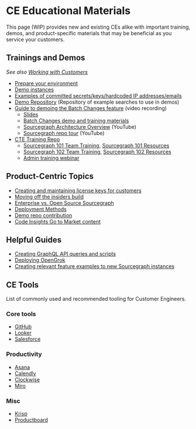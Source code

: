 # CE Educational Materials

This page (WIP) provides new and existing CEs alike with important training, demos, and product-specific materials that may be beneficial as you service your customers.

## Trainings and Demos

_See also [Working with Customers](../team-culture/working-with-customers.md)_

- [Prepare your environment](https://docs.google.com/document/d/1VEeGyegnhFUm3FTJVkDu_n0Auw-maQY8jQHEShRSc8Q/edit)
- [Demo instances](../tools/demo_instances.md)
- [Examples of committed secrets/keys/hardcoded IP addresses/emails](https://github.com/sourcegraph-testing/ce-code-smells/)
- [Demo Repository](https://docs.google.com/document/d/1BVq3GPMVZih9NKa4UyVAQcsyThi4ye6m4CCQuwZAb80/edit?usp=sharing) (Repository of example searches to use in demos)
- [Guide to demoing the Batch Changes feature](https://drive.google.com/drive/folders/18Sa_NpsVRvVV8MIvuXyoDEinpEf8fbGn) (video recording)
  - [Slides](https://docs.google.com/presentation/d/1niZBMhHKWJT1-n_ExSbYIRD51vcubrWwQm-Tc5EZo8s/edit#slide=id.g7d2aea8729_0_0)
  - [Batch Changes demo and training materials](https://docs.google.com/document/d/1xQxhdGaudydOn5nBGIG91F6Z4VR4NwBfuKFvgbmCjJo/edit?usp=drive_web&ouid=107037782400977645523)
  - [Sourcegraph Architecture Overview](https://www.youtube.com/watch?v=LiBtt1IeqFY) (YouTube)
  - [Sourcegraph repo tour](https://www.youtube.com/watch?v=3OewJAaX4KI) (YouTube)
- [CTE Training Repo](https://github.com/sourcegraph/customer-training/tree/main/trainings)
  - [Sourcegraph 101 Team Training](https://drive.google.com/file/d/1emSuz6Q871OC2YOadcfkrUXfuopn6JCB/view?usp=sharing), [Sourcegraph 101 Resources](https://github.com/sourcegraph/customer-training/tree/main/trainings/sourcegraph-101)
  - [Sourcegraph 102 Team Training](https://drive.google.com/file/d/1813s6MTmFqtWJ5IYVc6ivkX3mKlY6X7T/view?usp=sharing), [Sourcegraph 102 Resources](https://github.com/sourcegraph/customer-training/tree/main/trainings/sourcegraph-102)
  - [Admin training webinar](https://github.com/sourcegraph/customer-training/tree/main/trainings/admin-webinar)

## Product-Centric Topics

- [Creating and maintaining license keys for customers](../process/license_keys.md)
- [Moving off the insiders build](../process/leaving-insiders-build.md)
- [Enterprise vs. Open Source Sourcegraph](../onboarding/enterprise-vs-oss.md)
- [Deployment Methods](deployment-methods.md)
- [Demo repo contribution](../process/demo-repo-contribution.md)
- [Code Insights Go to Market content](../../../engineering/teams/search-suite/code-insights/go_to_market.md)

## Helpful Guides

- [Creating GraphQL API queries and scripts](https://docs.google.com/document/d/144ORgwHuCXGMMJC4p5oP3716wYm7oG61rVXMrJJJHYs/edit#)
- [Deploying OpenGrok](https://docs.google.com/document/d/1o2IuiZp1oJlengeLrKGk3zFHHvhpmqQH7eWRzLQGC1g/edit#heading=h.o06qg7x6nqom)
- [Creating relevant feature examples to new Sourcegraph instances](https://docs.google.com/document/d/1GWNE8lhlXFVMc7Z9Hueyewa5VWCxJkxFXxJ9T79GVSU/edit)

## CE Tools

List of commonly used and recommended tooling for Customer Engineers.

### Core tools

- [GitHub](https://github.com/sourcegraph/sourcegraph)
- [Looker](https://sourcegraph.looker.com/boards/8)
- [Salesforce](https://sourcegraph2020.lightning.force.com/lightning/page/home)

### Productivity

- [Asana](https://app.asana.com/0/1200768248900861/overview)
- [Calendly](https://calendly.com/)
- [Clockwise](https://www.getclockwise.com/)
- [Miro](https://miro.com/app/dashboard/?button=top-cta-MakeYourFirstBoard&utm_campaign=Onboarding%203.2&utm_content=Onboarding_NewCollabFunnel2.0_Email1_Welcome&utm_medium=email_action&utm_source=customer.io)

### Misc

- [Krisp](https://krisp.ai/)
- [Productboard](https://sourcegraph.productboard.com/)
